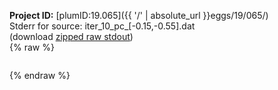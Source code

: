 **Project ID:** [plumID:19.065]({{ '/' | absolute_url }}eggs/19/065/)  
Stderr for source:  iter_10_pc_[-0.15,-0.55].dat   
(download [zipped raw stdout](iter_10_pc_[-0.15,-0.55].dat.plumed.stdout.txt.zip))  
{% raw %}
<pre>
</pre>
{% endraw %}
